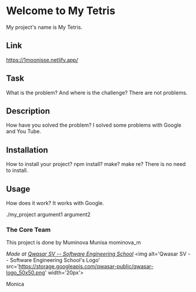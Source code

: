# Welcome to My Tetris
My project's name is My Tetris.

##  Link
https://1moonisse.netlify.app/

## Task
What is the problem? And where is the challenge?
There are not problems.

## Description
How have you solved the problem?
I solved some problems with Google and You Tube.

## Installation
How to install your project? npm install? make? make re?
There is no need to install.

## Usage
 How does it work?
It works with Google.

./my_project argument1 argument2


### The Core Team
This project is done by Muminova Munisa  mominova_m

<span><i>Made at <a href='https://qwasar.io'>Qwasar SV -- Software Engineering School</a></i></span>
<span><img alt='Qwasar SV -- Software Engineering School's Logo' src='https://storage.googleapis.com/qwasar-public/qwasar-logo_50x50.png' width='20px'></span>

Monica
